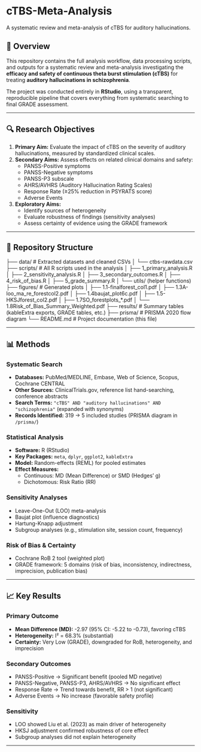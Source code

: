 # cTBS-Meta-Analysis
A systematic review and meta-analysis of cTBS for auditory hallucinations.



## 📖 Overview
This repository contains the full analysis workflow, data processing scripts, and outputs for a systematic review and meta-analysis investigating the **efficacy and safety of continuous theta burst stimulation (cTBS)** for treating **auditory hallucinations in schizophrenia**.  

The project was conducted entirely in **RStudio**, using a transparent, reproducible pipeline that covers everything from systematic searching to final GRADE assessment.  

---

## 🔍 Research Objectives
1. **Primary Aim:** Evaluate the impact of cTBS on the severity of auditory hallucinations, measured by standardized clinical scales.  
2. **Secondary Aims:** Assess effects on related clinical domains and safety:
   - PANSS-Positive symptoms
   - PANSS-Negative symptoms
   - PANSS-P3 subscale
   - AHRS/AVHRS (Auditory Hallucination Rating Scales)
   - Response Rate (≥25% reduction in PSYRATS score)
   - Adverse Events  
3. **Exploratory Aims:**  
   - Identify sources of heterogeneity  
   - Evaluate robustness of findings (sensitivity analyses)  
   - Assess certainty of evidence using the GRADE framework  

---

## 📂 Repository Structure

├── data/                 # Extracted datasets and cleaned CSVs
│   └── ctbs-rawdata.csv
├── scripts/              # All R scripts used in the analysis
│   ├── 1_primary_analysis.R
│   ├── 2_sensitivity_analysis.R
│   ├── 3_secondary_outcomes.R
│   ├── 4_risk_of_bias.R
│   ├── 5_grade_summary.R
│   └── utils/ (helper functions)
├── figures/              # Generated plots
│   ├── 1.1-finalforest_col1.pdf
│   ├── 1.3A-loo_ma_re_forestcol2.pdf
│   ├── 1.4baujat_plot6c.pdf
│   ├── 1.5-HKSJforest_col2.pdf
│   ├── 1.7SO_forestplots_*.pdf
│   └── 1.8Risk_of_Bias_Summary_Weighted.pdf
├── results/              # Summary tables (kableExtra exports, GRADE tables, etc.)
├── prisma/               # PRISMA 2020 flow diagram
└── README.md             # Project documentation (this file)

---

## 📊 Methods

### Systematic Search
- **Databases:** PubMed/MEDLINE, Embase, Web of Science, Scopus, Cochrane CENTRAL  
- **Other Sources:** ClinicalTrials.gov, reference list hand-searching, conference abstracts  
- **Search Terms:** `"cTBS" AND "auditory hallucinations" AND "schizophrenia"` (expanded with synonyms)  
- **Records Identified:** 319 → 5 included studies (PRISMA diagram in `/prisma/`)  

### Statistical Analysis
- **Software:** R (RStudio)  
- **Key Packages:** `meta`, `dplyr`, `ggplot2`, `kableExtra`  
- **Model:** Random-effects (REML) for pooled estimates  
- **Effect Measures:**  
  - Continuous: MD (Mean Difference) or SMD (Hedges’ g)  
  - Dichotomous: Risk Ratio (RR)  

### Sensitivity Analyses
- Leave-One-Out (LOO) meta-analysis  
- Baujat plot (influence diagnostics)  
- Hartung-Knapp adjustment  
- Subgroup analyses (e.g., stimulation site, session count, frequency)  

### Risk of Bias & Certainty
- Cochrane RoB 2 tool (weighted plot)  
- GRADE framework: 5 domains (risk of bias, inconsistency, indirectness, imprecision, publication bias)  

---

## 📈 Key Results

### Primary Outcome
- **Mean Difference (MD):** -2.97 (95% CI: -5.22 to -0.73), favoring cTBS  
- **Heterogeneity:** I² = 68.3% (substantial)  
- **Certainty:** Very Low (GRADE), downgraded for RoB, heterogeneity, and imprecision  

### Secondary Outcomes
- PANSS-Positive → Significant benefit (pooled MD negative)  
- PANSS-Negative, PANSS-P3, AHRS/AVHRS → No significant effect  
- Response Rate → Trend towards benefit, RR > 1 (not significant)  
- Adverse Events → No increase (favorable safety profile)  

### Sensitivity
- LOO showed Liu et al. (2023) as main driver of heterogeneity  
- HKSJ adjustment confirmed robustness of core effect  
- Subgroup analyses did not explain heterogeneity  

---

